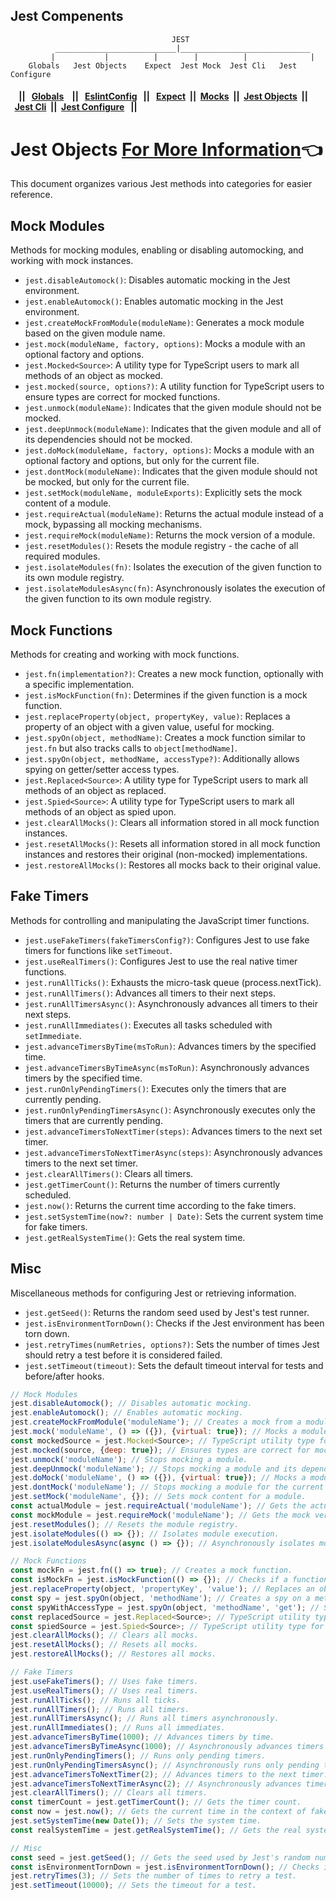 ## Jest Compenents
```
                                    JEST                                       
          ___________________________|_____________________________                
         |           |          |        |          |              |
    Globals   Jest Objects    Expect  Jest Mock  Jest Cli   Jest Configure

```
#### &nbsp;&nbsp;&nbsp;&nbsp;|| &nbsp;&nbsp;[Globals](./globals.md) &nbsp;&nbsp; ||  &nbsp;&nbsp;[EslintConfig](./eslintConfig.md) &nbsp;&nbsp;|| &nbsp;&nbsp;[Expect](./matchers.md)&nbsp;&nbsp;||&nbsp;&nbsp;[Mocks](./mock.md)&nbsp;&nbsp;||&nbsp;&nbsp;[Jest Objects](./jestObjects.md)&nbsp;&nbsp;||&nbsp;&nbsp;[Jest Cli](./jestCli.md)&nbsp;&nbsp;||&nbsp;&nbsp;[Jest Configure](./jest.config.md) &nbsp;&nbsp;||
# Jest Objects [For More Information](https://jestjs.io/docs/jest-object)&#128072;

This document organizes various Jest methods into categories for easier reference.

## Mock Modules

Methods for mocking modules, enabling or disabling automocking, and working with mock instances.

- `jest.disableAutomock()`: Disables automatic mocking in the Jest environment.
- `jest.enableAutomock()`: Enables automatic mocking in the Jest environment.
- `jest.createMockFromModule(moduleName)`: Generates a mock module based on the given module name.
- `jest.mock(moduleName, factory, options)`: Mocks a module with an optional factory and options.
- `jest.Mocked<Source>`: A utility type for TypeScript users to mark all methods of an object as mocked.
- `jest.mocked(source, options?)`: A utility function for TypeScript users to ensure types are correct for mocked functions.
- `jest.unmock(moduleName)`: Indicates that the given module should not be mocked.
- `jest.deepUnmock(moduleName)`: Indicates that the given module and all of its dependencies should not be mocked.
- `jest.doMock(moduleName, factory, options)`: Mocks a module with an optional factory and options, but only for the current file.
- `jest.dontMock(moduleName)`: Indicates that the given module should not be mocked, but only for the current file.
- `jest.setMock(moduleName, moduleExports)`: Explicitly sets the mock content of a module.
- `jest.requireActual(moduleName)`: Returns the actual module instead of a mock, bypassing all mocking mechanisms.
- `jest.requireMock(moduleName)`: Returns the mock version of a module.
- `jest.resetModules()`: Resets the module registry - the cache of all required modules.
- `jest.isolateModules(fn)`: Isolates the execution of the given function to its own module registry.
- `jest.isolateModulesAsync(fn)`: Asynchronously isolates the execution of the given function to its own module registry.

## Mock Functions

Methods for creating and working with mock functions.

- `jest.fn(implementation?)`: Creates a new mock function, optionally with a specific implementation.
- `jest.isMockFunction(fn)`: Determines if the given function is a mock function.
- `jest.replaceProperty(object, propertyKey, value)`: Replaces a property of an object with a given value, useful for mocking.
- `jest.spyOn(object, methodName)`: Creates a mock function similar to `jest.fn` but also tracks calls to `object[methodName]`.
- `jest.spyOn(object, methodName, accessType?)`: Additionally allows spying on getter/setter access types.
- `jest.Replaced<Source>`: A utility type for TypeScript users to mark all methods of an object as replaced.
- `jest.Spied<Source>`: A utility type for TypeScript users to mark all methods of an object as spied upon.
- `jest.clearAllMocks()`: Clears all information stored in all mock function instances.
- `jest.resetAllMocks()`: Resets all information stored in all mock function instances and restores their original (non-mocked) implementations.
- `jest.restoreAllMocks()`: Restores all mocks back to their original value.

## Fake Timers

Methods for controlling and manipulating the JavaScript timer functions.

- `jest.useFakeTimers(fakeTimersConfig?)`: Configures Jest to use fake timers for functions like `setTimeout`.
- `jest.useRealTimers()`: Configures Jest to use the real native timer functions.
- `jest.runAllTicks()`: Exhausts the micro-task queue (process.nextTick).
- `jest.runAllTimers()`: Advances all timers to their next steps.
- `jest.runAllTimersAsync()`: Asynchronously advances all timers to their next steps.
- `jest.runAllImmediates()`: Executes all tasks scheduled with `setImmediate`.
- `jest.advanceTimersByTime(msToRun)`: Advances timers by the specified time.
- `jest.advanceTimersByTimeAsync(msToRun)`: Asynchronously advances timers by the specified time.
- `jest.runOnlyPendingTimers()`: Executes only the timers that are currently pending.
- `jest.runOnlyPendingTimersAsync()`: Asynchronously executes only the timers that are currently pending.
- `jest.advanceTimersToNextTimer(steps)`: Advances timers to the next set timer.
- `jest.advanceTimersToNextTimerAsync(steps)`: Asynchronously advances timers to the next set timer.
- `jest.clearAllTimers()`: Clears all timers.
- `jest.getTimerCount()`: Returns the number of timers currently scheduled.
- `jest.now()`: Returns the current time according to the fake timers.
- `jest.setSystemTime(now?: number | Date)`: Sets the current system time for fake timers.
- `jest.getRealSystemTime()`: Gets the real system time.

## Misc

Miscellaneous methods for configuring Jest or retrieving information.

- `jest.getSeed()`: Returns the random seed used by Jest's test runner.
- `jest.isEnvironmentTornDown()`: Checks if the Jest environment has been torn down.
- `jest.retryTimes(numRetries, options?)`: Sets the number of times Jest should retry a test before it is considered failed.
- `jest.setTimeout(timeout)`: Sets the default timeout interval for tests and before/after hooks.

```javascript
// Mock Modules
jest.disableAutomock(); // Disables automatic mocking.
jest.enableAutomock(); // Enables automatic mocking.
jest.createMockFromModule('moduleName'); // Creates a mock from a module.
jest.mock('moduleName', () => ({}), {virtual: true}); // Mocks a module.
const mockedSource = jest.Mocked<Source>; // TypeScript utility type for mocking.
jest.mocked(source, {deep: true}); // Ensures types are correct for mocked functions.
jest.unmock('moduleName'); // Stops mocking a module.
jest.deepUnmock('moduleName'); // Stops mocking a module and its dependencies.
jest.doMock('moduleName', () => ({}), {virtual: true}); // Mocks a module for the current file.
jest.dontMock('moduleName'); // Stops mocking a module for the current file.
jest.setMock('moduleName', {}); // Sets mock content for a module.
const actualModule = jest.requireActual('moduleName'); // Gets the actual module.
const mockModule = jest.requireMock('moduleName'); // Gets the mock version of a module.
jest.resetModules(); // Resets the module registry.
jest.isolateModules(() => {}); // Isolates module execution.
jest.isolateModulesAsync(async () => {}); // Asynchronously isolates module execution.

// Mock Functions
const mockFn = jest.fn(() => true); // Creates a mock function.
const isMockFn = jest.isMockFunction(() => {}); // Checks if a function is a mock function.
jest.replaceProperty(object, 'propertyKey', 'value'); // Replaces an object's property.
const spy = jest.spyOn(object, 'methodName'); // Creates a spy on a method.
const spyWithAccessType = jest.spyOn(object, 'methodName', 'get'); // Spies on a getter method.
const replacedSource = jest.Replaced<Source>; // TypeScript utility type for replaced properties.
const spiedSource = jest.Spied<Source>; // TypeScript utility type for spied properties.
jest.clearAllMocks(); // Clears all mocks.
jest.resetAllMocks(); // Resets all mocks.
jest.restoreAllMocks(); // Restores all mocks.

// Fake Timers
jest.useFakeTimers(); // Uses fake timers.
jest.useRealTimers(); // Uses real timers.
jest.runAllTicks(); // Runs all ticks.
jest.runAllTimers(); // Runs all timers.
jest.runAllTimersAsync(); // Runs all timers asynchronously.
jest.runAllImmediates(); // Runs all immediates.
jest.advanceTimersByTime(1000); // Advances timers by time.
jest.advanceTimersByTimeAsync(1000); // Asynchronously advances timers by time.
jest.runOnlyPendingTimers(); // Runs only pending timers.
jest.runOnlyPendingTimersAsync(); // Asynchronously runs only pending timers.
jest.advanceTimersToNextTimer(2); // Advances timers to the next timer.
jest.advanceTimersToNextTimerAsync(2); // Asynchronously advances timers to the next timer.
jest.clearAllTimers(); // Clears all timers.
const timerCount = jest.getTimerCount(); // Gets the timer count.
const now = jest.now(); // Gets the current time in the context of fake timers.
jest.setSystemTime(new Date()); // Sets the system time.
const realSystemTime = jest.getRealSystemTime(); // Gets the real system time.

// Misc
const seed = jest.getSeed(); // Gets the seed used by Jest's random number generator.
const isEnvironmentTornDown = jest.isEnvironmentTornDown(); // Checks if the environment is torn down.
jest.retryTimes(3); // Sets the number of times to retry a test.
jest.setTimeout(10000); // Sets the timeout for a test.
```
